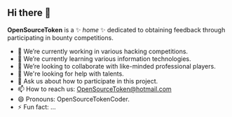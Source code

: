 ## Hi there 👋

**OpenSourceToken** is a ✨ _home_ ✨ dedicated to obtaining feedback through participating in bounty competitions.

- 🔭 We’re currently working in various hacking competitions.
- 🌱 We’re currently learning various information technologies.
- 👯 We’re looking to collaborate with like-minded professional players.
- 🤔 We're looking for help with talents.
- 💬 Ask us about how to participate in this project.
- 📫 How to reach us: OpenSourceToken@hotmail.com
- 😄 Pronouns: OpenSourceTokenCoder.
- ⚡ Fun fact: ...
